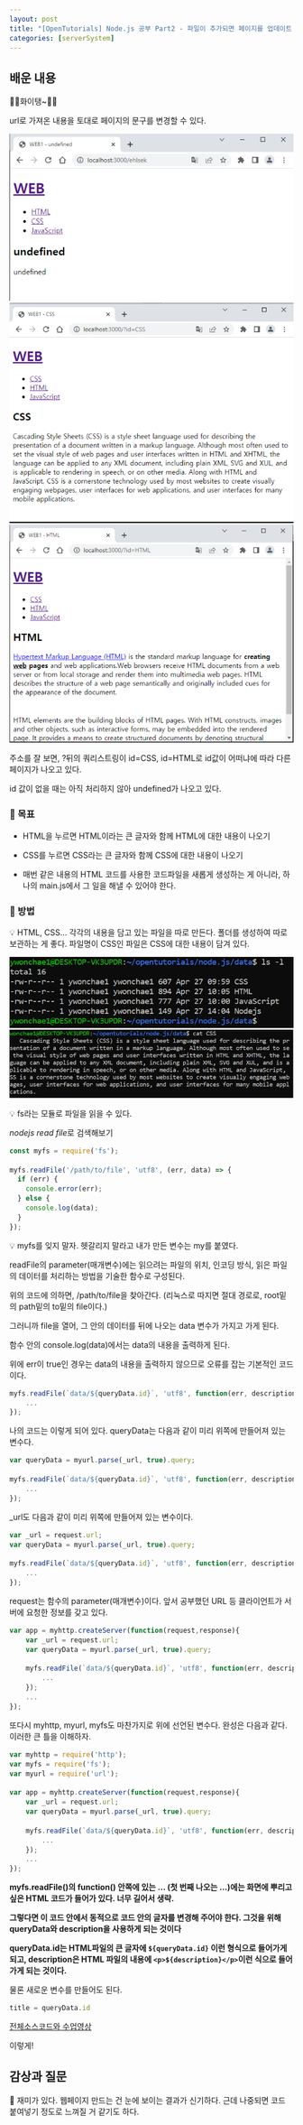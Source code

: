 ```yaml
---
layout: post
title: "[OpenTutorials] Node.js 공부 Part2 - 파일이 추가되면 페이지를 업데이트 하기 / fs모듈"
categories: [serverSystem]
---
```


## 배운 내용

🍙🍙화이탱~🍙🍙

url로 가져온 내용을 토대로 페이지의 문구를 변경할 수 있다.

<img src='../attachment/230427/Capture7.PNG'>

<img src='../attachment/230427/Capture3.PNG'>

<img src='../attachment/230427/Capture4.PNG'>

주소를 잘 보면, ?뒤의 쿼리스트링이 id=CSS, id=HTML로 id값이 어떠냐에 따라 다른 페이지가 나오고 있다.

id 값이 없을 때는 아직 처리하지 않아 undefined가 나오고 있다.

### 🍙 목표

- HTML을 누르면 HTML이라는 큰 글자와 함께 HTML에 대한 내용이 나오기

- CSS를 누르면 CSS라는 큰 글자와 함께 CSS에 대한 내용이 나오기

- 매번 같은 내용의 HTML 코드를 사용한 코드파일을 새롭게 생성하는 게 아니라, 하나의 main.js에서 그 일을 해낼 수 있어야 한다.

### 🍙 방법

💡 HTML, CSS... 각각의 내용을 담고 있는 파일을 따로 만든다. 폴더를 생성하여 따로 보관하는 게 좋다. 파일명이 CSS인 파일은 CSS에 대한 내용이 담겨 있다.

<img src='../attachment/230427/Capture.PNG'>

<img src='../attachment/230427/Capture1.PNG'>

💡 fs라는 모듈로 파일을 읽을 수 있다.

*nodejs read file*로 검색해보기

```js
const myfs = require('fs');

myfs.readFile('/path/to/file', 'utf8', (err, data) => {
  if (err) {
    console.error(err);
  } else {
    console.log(data);
  }
});
```

💡 myfs를 잊지 말자. 헷갈리지 말라고 내가 만든 변수는 my를 붙였다.

readFile의 parameter(매개변수)에는 읽으려는 파일의 위치, 인코딩 방식, 읽은 파일의 데이터를 처리하는 방법을 기술한 함수로 구성된다.

위의 코드에 의하면, /path/to/file을 찾아간다. (리눅스로 따지면 
절대 경로로, root밑의 path밑의 to밑의 file이다.)

그러니까 file을 열어, 그 안의 데이터를 뒤에 나오는 data 변수가 가지고 가게 된다.

함수 안의 console.log(data)에서는 data의 내용을 출력하게 된다.

위에 err이 true인 경우는 data의 내용을 출력하지 않으므로 오류를 잡는 기본적인 코드이다.

```js
myfs.readFile(`data/${queryData.id}`, 'utf8', function(err, description){
    ...
});
```

나의 코드는 이렇게 되어 있다. queryData는 다음과 같이 미리 위쪽에 만들어져 있는 변수다.

```js
var queryData = myurl.parse(_url, true).query;

myfs.readFile(`data/${queryData.id}`, 'utf8', function(err, description){
    ...
});
```

_url도 다음과 같이 미리 위쪽에 만들어져 있는 변수이다.

```js
var _url = request.url;
var queryData = myurl.parse(_url, true).query;

myfs.readFile(`data/${queryData.id}`, 'utf8', function(err, description){
    ...
});
```

request는 함수의 parameter(매개변수)이다. 앞서 공부했던 URL 등 클라이언트가 서버에 요청한 정보를 갖고 있다.

```js
var app = myhttp.createServer(function(request,response){
    var _url = request.url;
    var queryData = myurl.parse(_url, true).query;

    myfs.readFile(`data/${queryData.id}`, 'utf8', function(err, description){
        ...
    });
    ...
});
```

또다시 myhttp, myurl, myfs도 마찬가지로 위에 선언된 변수다. 완성은 다음과 같다. 이러한 큰 틀을 이해하자.

```js
var myhttp = require('http');
var myfs = require('fs');
var myurl = require('url');

var app = myhttp.createServer(function(request,response){
    var _url = request.url;
    var queryData = myurl.parse(_url, true).query;

    myfs.readFile(`data/${queryData.id}`, 'utf8', function(err, description){
        ...
    });
    ...
});
```

**myfs.readFile()의 function() 안쪽에 있는 ... (첫 번째 나오는 ...)에는 화면에 뿌리고 싶은 HTML 코드가 들어가 있다. 너무 길어서 생략.**

**그렇다면 이 코드 안에서 동적으로 코드 안의 글자를 변경해 주어야 한다. 그것을 위해 queryData와 description을 사용하게 되는 것이다**

**queryData.id는 HTML파일의 큰 글자에 `${queryData.id}` 이런 형식으로 들어가게 되고, description은 HTML 파일의 내용에 `<p>${description}</p>`이런 식으로 들어가게 되는 것이다.**

물론 새로운 변수를 만들어도 된다.

```js
title = queryData.id
```

[전체소스코드와 수업영상](https://opentutorials.org/module/3549/21049)

이렇게!

## 감상과 질문

🍙 재미가 있다. 웹페이지 만드는 건 눈에 보이는 결과가 신기하다. 근데 나중되면 코드 붙여넣기 정도로 느껴질 거 같기도 하다.